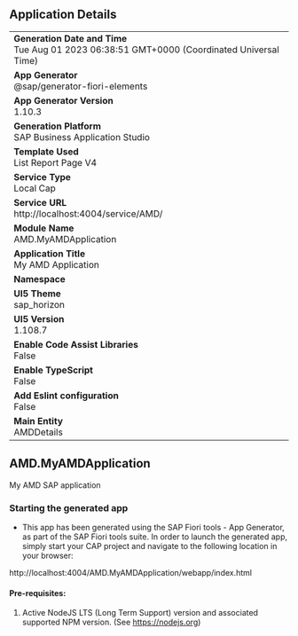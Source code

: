 ## Application Details
|               |
| ------------- |
|**Generation Date and Time**<br>Tue Aug 01 2023 06:38:51 GMT+0000 (Coordinated Universal Time)|
|**App Generator**<br>@sap/generator-fiori-elements|
|**App Generator Version**<br>1.10.3|
|**Generation Platform**<br>SAP Business Application Studio|
|**Template Used**<br>List Report Page V4|
|**Service Type**<br>Local Cap|
|**Service URL**<br>http://localhost:4004/service/AMD/
|**Module Name**<br>AMD.MyAMDApplication|
|**Application Title**<br>My AMD Application|
|**Namespace**<br>|
|**UI5 Theme**<br>sap_horizon|
|**UI5 Version**<br>1.108.7|
|**Enable Code Assist Libraries**<br>False|
|**Enable TypeScript**<br>False|
|**Add Eslint configuration**<br>False|
|**Main Entity**<br>AMDDetails|

## AMD.MyAMDApplication

My AMD SAP application

### Starting the generated app

-   This app has been generated using the SAP Fiori tools - App Generator, as part of the SAP Fiori tools suite.  In order to launch the generated app, simply start your CAP project and navigate to the following location in your browser:

http://localhost:4004/AMD.MyAMDApplication/webapp/index.html

#### Pre-requisites:

1. Active NodeJS LTS (Long Term Support) version and associated supported NPM version.  (See https://nodejs.org)


